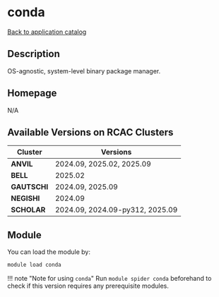 # conda

[Back to application catalog](../app_catalog.md)

## Description

OS-agnostic, system-level binary package manager.

## Homepage

N/A

## Available Versions on RCAC Clusters

|Cluster|Versions|
|---|---|
**ANVIL**|2024.09, 2025.02, 2025.09
**BELL**|2025.02
**GAUTSCHI**|2024.09, 2025.09
**NEGISHI**|2024.09
**SCHOLAR**|2024.09, 2024.09-py312, 2025.09

## Module

You can load the module by:

```bash
module load conda
```

!!! note "Note for using `conda`"
    Run `module spider conda` beforehand to check if this version requires any prerequisite modules.
